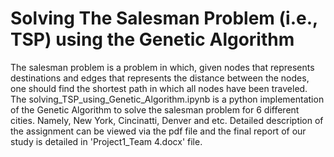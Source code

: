 # Solving The Salesman Problem (i.e., TSP) using the Genetic Algorithm

The salesman problem is a problem in which, given nodes that represents destinations and edges that represents the distance between the nodes, 
one should find the shortest path in which all nodes have been traveled. The solving_TSP_using_Genetic_Algorithm.ipynb is a python implementation of the Genetic Algorithm to solve the salesman problem for 6 different cities. Namely, New York, Cincinatti, Denver and etc. Detailed description of the assignment can be viewed via the pdf file and the final report of our study is detailed in 'Project1_Team 4.docx' file. 
